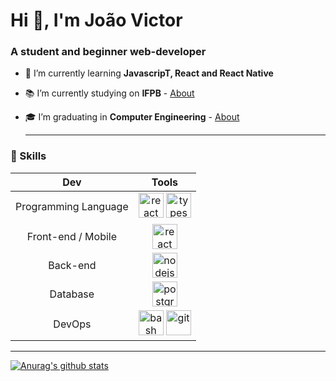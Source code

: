 <h1 align="left">Hi 👋, I'm João Victor</h1>
<h3 align="left">A student and beginner web-developer</h3>


- 🌱 I’m currently learning **JavascripT, React and React Native** 
 
- 📚 I’m currently studying on **IFPB**  - [About](https://www.ifpb.edu.br/campinagrande) 
  
- 🎓 I’m graduating in **Computer Engineering**  - [About](https://estudante.ifpb.edu.br/cursos/28/)
  
  <hr>
<h3> 🚀 Skills </h3>

| Dev | Tools |
|:--:|:--:|
| Programming Language|<img src="https://devicons.github.io/devicon/devicon.git/icons/javascript/javascript-original.svg" alt="react" width="40" height="40"/> <img src="https://devicons.github.io/devicon/devicon.git/icons/typescript/typescript-original.svg" alt="typescript" width="40" height="40"/>|
| Front-end / Mobile|<img src="https://devicons.github.io/devicon/devicon.git/icons/react/react-original-wordmark.svg" alt="react" width="40" height="40"/>|
| Back-end | <img src="https://devicons.github.io/devicon/devicon.git/icons/nodejs/nodejs-original.svg" alt="nodejs" width="40" height="40"/>  |
| Database | <img src="https://devicons.github.io/devicon/devicon.git/icons/postgresql/postgresql-original-wordmark.svg" alt="postgresql" width="40" height="40"/>  |
| DevOps | <img src="https://www.vectorlogo.zone/logos/gnu_bash/gnu_bash-icon.svg" alt="bash" width="40" height="40"/> <img src="https://www.vectorlogo.zone/logos/git-scm/git-scm-icon.svg" alt="git" width="40" height="40"/>|


 <hr>

[![Anurag's github stats](https://github-readme-stats.vercel.app/api?username=joaovictornsv&hide=prs,issues,contribs&show_icons=true&theme=radical)](https://github.com/anuraghazra/github-readme-stats)
